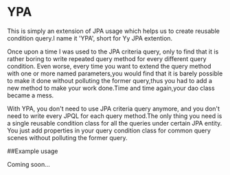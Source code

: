 # YPA
This is simply an extension of JPA usage which helps us to create reusable condition query.I name it 'YPA', short for Yy JPA extention.

Once upon a time I was used to the JPA criteria query, only to find that it is rather boring to write repeated query method for every different query condition.
Even worse, every time you want to extend the query method with one or more named parameters,you would find that it is barely possible to make it done without
polluting the former query,thus you had to add a new method to make your work done.Time and time again,your dao class became a mess.

With YPA, you don't need to use JPA criteria query anymore, and you don't need to write every JPQL for each query method.The only thing you need is a single reusable
condition class for all the queries under certain JPA entity.
You just add properties in your
query condition class for common query scenes without polluting the former query.


##Example usage

Coming soon...
